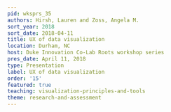 ```yaml
---
pid: wksprs_35
authors: Hirsh, Lauren and Zoss, Angela M.
sort_year: 2018
sort_date: 2018-04-11
title: UX of data visualization
location: Durham, NC
host: Duke Innovation Co-Lab Roots workshop series
pres_date: April 11, 2018
type: Presentation
label: UX of data visualization
order: '15'
featured: true
teaching: visualization-principles-and-tools
theme: research-and-assessment
---
```

